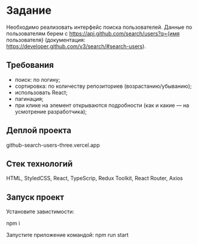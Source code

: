 # Задание
Необходимо реализовать интерфейс поиска пользователей. Данные по пользователям берем с https://api.github.com/search/users?q={имя пользователя} (документация: https://developer.github.com/v3/search/#search-users).

## Требования
- поиск: по логину;
- сортировка: по количеству репозиториев (возрастанию/убыванию);
- использовать React;
- пагинация;
- при клике на элемент открываются подробности (как и какие — на усмотрение разработчика);


## Деплой проекта 
github-search-users-three.vercel.app

## Cтек технологий
HTML, StyledCSS, React, TypeScrip, Redux Toolkit, React Router, Axios

## Запуск проект

Установите завистимости:

npm i

Запустите приложение командой:
npm run start
